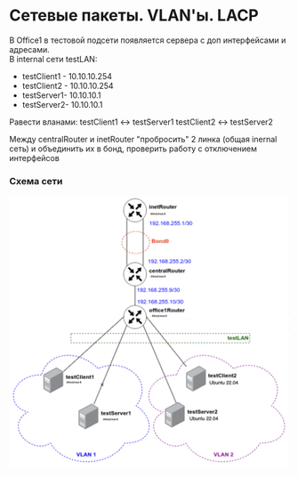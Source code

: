<h1>Сетевые пакеты. VLAN'ы. LACP</h1>
<p>
В Office1 в тестовой подсети появляется сервера с доп интерфейсами и адресами.<br>
В internal сети testLAN:
</p>
<ul>
    <li>testClient1 - 10.10.10.254</li>
    <li>testClient2 - 10.10.10.254</li>
    <li>testServer1- 10.10.10.1</li>
    <li>testServer2- 10.10.10.1</li>
</ul>
<p>
Равести вланами:
testClient1 <-> testServer1
testClient2 <-> testServer2
</p>
<p>
Между centralRouter и inetRouter "пробросить" 2 линка (общая inernal сеть) и объединить их в бонд, проверить работу c отключением интерфейсов
</p>

<h3>Схема сети</h3>
<img src="scheme.png" alt="" align="center">
